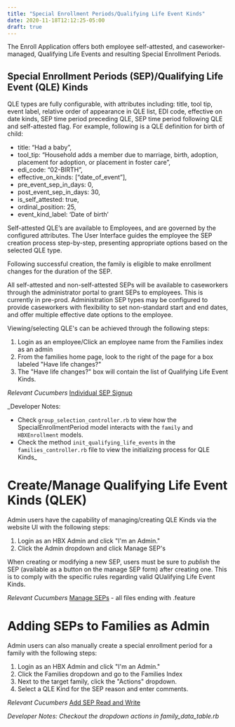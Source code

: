 ```yaml
---
title: "Special Enrollment Periods/Qualifying Life Event Kinds"
date: 2020-11-18T12:12:25-05:00
draft: true
---
```


The Enroll Application offers both employee self-attested, and caseworker-managed, Qualifying Life Events and resulting Special Enrollment Periods. 

## Special Enrollment Periods (SEP)/Qualifying Life Event (QLE) Kinds

QLE types are fully configurable, with attributes including: title, tool tip, event label, relative order of appearance in QLE list, EDI code, effective on date kinds, SEP time period preceding QLE, SEP time period following QLE and self-attested flag. For example, following is a QLE definition for birth of child:

- title: “Had a baby”,
- tool_tip: “Household adds a member due to marriage, birth, adoption, placement for adoption, or placement in foster care”,
- edi_code: “02-BIRTH”,
- effective_on_kinds: [“date_of_event”],
- pre_event_sep_in_days: 0,
- post_event_sep_in_days: 30,
- is_self_attested: true,
- ordinal_position: 25,
- event_kind_label: ‘Date of birth’

Self-attested QLE’s are available to Employees, and are governed by the configured attributes. The User Interface guides the employee the SEP creation process step-by-step, presenting appropriate options based on the selected QLE type.

Following successful creation, the family is eligible to make enrollment changes for the duration of the SEP.

All self-attested and non-self-attested SEPs will be available to caseworkers through the administrator portal to grant SEPs to employees. This is currently in pre-prod. Administration SEP types may be configured to provide caseworkers with flexibility to set non-standard start and end dates, and offer multiple effective date options to the employee.

Viewing/selecting QLE's can be achieved through the following steps:

1. Login as an employee/Click an employee name from the Families index as an admin
2. From the families home page, look to the right of the page for a box labeled "Have life changes?"
3. The "Have life changes?" box will contain the list of Qualifying Life Event Kinds.

*Relevant Cucumbers*
[Individual SEP Signup](https://github.com/dchbx/enroll/blob/master/features/insured/individual_sep_signup.feature)

_Developer Notes:
- Check `group_selection_controller.rb` to view how the SpecialEnrollmentPeriod model interacts with the `family` and `HBXEnrollment` models.
- Check the method `init_qualifying_life_events` in the `families_controller.rb` file to view the initializing process for QLE Kinds_


# Create/Manage Qualifying Life Event Kinds (QLEK)

Admin users have the capability of managing/creating QLE Kinds via the website UI with the following steps:

1. Login as an HBX Admin and click "I'm an Admin."
2. Click the Admin dropdown and click Manage SEP's

When creating or modifying a new SEP, users must be sure to *publish* the SEP (available as a button on the manage SEP form) after creating one. This is to comply with the specific rules regarding valid QUalifying Life Event Kinds.

*Relevant Cucumbers*
[Manage SEPs](https://github.com/dchbx/enroll/tree/master/features/hbx_admin/manage_sep_types) - all files ending with .feature


# Adding SEPs to Families as Admin

Admin users can also manually create a special enrollment period for a family with the following steps:

1. Login as an HBX Admin and click "I'm an Admin."
2. Click the Families dropdown and go to the Families Index
3. Next to the target family, click the "Actions" dropdown.
4. Select a QLE Kind for the SEP reason and enter comments.

*Relevant Cucumbers*
[Add SEP Read and Write](https://github.com/dchbx/enroll/blob/master/features/admin/add_sep_read_and_write.feature.wip)

_Developer Notes: Checkout the dropdown actions in family_data_table.rb_

